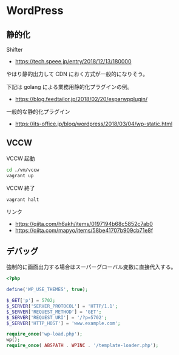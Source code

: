 # WordPress

## 静的化

Shifter

- <https://tech.speee.jp/entry/2018/12/13/180000>

やはり静的出力して CDN におく方式が一般的になりそう。

下記は golang による業務用静的化プラグインの例。

- <https://blog.feedtailor.jp/2018/02/20/esparwpplugin/>

一般的な静的化プラグイン

- <https://its-office.jp/blog/wordpress/2018/03/04/wp-static.html>

## VCCW

VCCW 起動

```bash
cd ./vm/vccw
vagrant up
```

VCCW 終了

```bash
vagrant halt
```

リンク

- <https://qiita.com/h6akh/items/0197194b68c5852c7ab0>
- <https://qiita.com/mapyo/items/58be41707b909cb71e8f>

## デバッグ

強制的に画面出力する場合はスーパーグローバル変数に直接代入する。

```php
<?php

define('WP_USE_THEMES', true);

$_GET['p'] = 5702;
$_SERVER['SERVER_PROTOCOL'] = 'HTTP/1.1';
$_SERVER['REQUEST_METHOD'] = 'GET';
$_SERVER['REQUEST_URI'] = '/?p=5702';
$_SERVER['HTTP_HOST'] = 'www.example.com';

require_once('wp-load.php');
wp();
require_once( ABSPATH . WPINC . '/template-loader.php');
```
